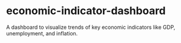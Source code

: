 # economic-indicator-dashboard
A dashboard to visualize trends of key economic indicators like GDP, unemployment, and inflation.
